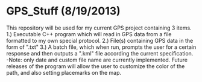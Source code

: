 GPS_Stuff (8/19/2013)
=========
This repository will be used for my current GPS project containing 3 items.
1.) Executable C++ program which will read in GPS data from a file formatted to my own special protocol.
2.) File(s) containing GPS data in the form of ".txt"
3.) A batch file, which when run, prompts the user for a certain response and then outputs 
    a ".kml" file according the current specification.
    -Note: only date and custom file name are currently implemented. Future releases of the program will allow the user
    to customize the color of the path, and also setting placemarks on the map.

